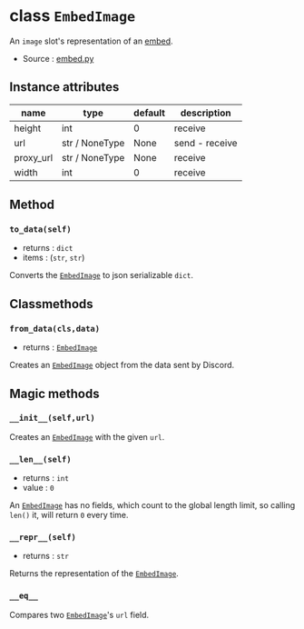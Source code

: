 # class `EmbedImage`

An `image` slot's representation of an [embed](EmbedCore.md).

- Source : [embed.py](https://github.com/HuyaneMatsu/hata/blob/master/hata/discord/embed.py)

## Instance attributes

| name              | type              | default       | description       |
|-------------------|-------------------|---------------|-------------------|
| height            | int               | 0             | receive           |
| url               | str / NoneType    | None          | send - receive    |
| proxy_url         | str / NoneType    | None          | receive           |
| width             | int               | 0             | receive           |

## Method

### `to_data(self)`

- returns : `dict`
- items : (`str`, `str`)

Converts the [`EmbedImage`](EmbedImage.md) to json serializable `dict`.

## Classmethods

### `from_data(cls,data)`

- returns : [`EmbedImage`](EmbedImage.md)

Creates an [`EmbedImage`](EmbedImage.md) object from the data sent by Discord.

## Magic methods

### `__init__(self,url)`

Creates an [`EmbedImage`](EmbedImage.md) with the given `url`.

### `__len__(self)`

- returns : `int`
- value : `0`

An [`EmbedImage`](EmbedImage.md) has no fields, which count to the global
length limit, so calling `len()` it, will return `0` every time.

### `__repr__(self)`

- returns : `str`

Returns the representation of the [`EmbedImage`](EmbedImage.md).

### `__eq__`

Compares two [`EmbedImage`](EmbedImage.md)'s `url` field.
